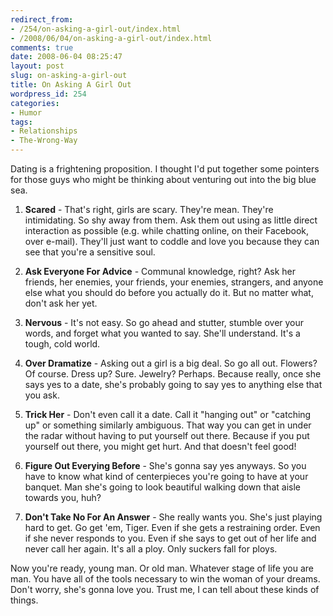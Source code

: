 ```yaml
---
redirect_from:
- /254/on-asking-a-girl-out/index.html
- /2008/06/04/on-asking-a-girl-out/index.html
comments: true
date: 2008-06-04 08:25:47
layout: post
slug: on-asking-a-girl-out
title: On Asking A Girl Out
wordpress_id: 254
categories:
- Humor
tags:
- Relationships
- The-Wrong-Way
---
```


Dating is a frightening proposition.  I thought I'd put together some pointers for those guys who might be thinking about venturing out into the big blue sea.





  1. **Scared** - That's right, girls are scary.  They're mean.  They're intimidating.  So shy away from them.  Ask them out using as little direct interaction as possible (e.g. while chatting online, on their Facebook, over e-mail).  They'll just want to coddle and love you because they can see that you're a sensitive soul.


  2. **Ask Everyone For Advice** - Communal knowledge, right?  Ask her friends, her enemies, your friends, your enemies, strangers, and anyone else what you should do before you actually do it.  But no matter what, don't ask her yet.


  3. **Nervous** - It's not easy.  So go ahead and stutter, stumble over your words, and forget what you wanted to say.  She'll understand.  It's a tough, cold world.


  4. **Over Dramatize** - Asking out a girl is a big deal.  So go all out.  Flowers?  Of course.  Dress up?  Sure.  Jewelry?  Perhaps.  Because really, once she says yes to a date, she's probably going to say yes to anything else that you ask.


  5. **Trick Her** - Don't even call it a date.  Call it "hanging out" or "catching up" or something similarly ambiguous.  That way you can get in under the radar without having to put yourself out there.  Because if you put yourself out there, you might get hurt.  And that doesn't feel good!


  6. **Figure Out Everying Before** - She's gonna say yes anyways.  So you have to know what kind of centerpieces you're going to have at your banquet.  Man she's going to look beautiful walking down that aisle towards you, huh?


  7. **Don't Take No For An Answer** - She really wants you.  She's just playing hard to get.  Go get 'em, Tiger.  Even if she gets a restraining order.  Even if she never responds to you.  Even if she says to get out of her life and never call her again.  It's all a ploy.  Only suckers fall for ploys.



Now you're ready, young man.  Or old man.  Whatever stage of life you are man.  You have all of the tools necessary to win the woman of your dreams.  Don't worry, she's gonna love you.  Trust me, I can tell about these kinds of things.
